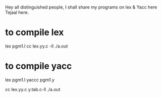 Hey all distinguished people, I shall share my programs on lex & Yacc here
Tejaal here.

# to compile lex
lex pgm1.l
cc lex.yy.c -ll
./a.out


# to compile yacc
lex pgm1.l
yaccc pgm1.y

cc lex.yy.c y.tab.c-ll
./a.out
